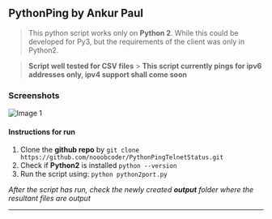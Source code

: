 ## PythonPing by Ankur Paul

> This python script works only on **Python 2**. While this could be developed for Py3, but the requirements of the client was only in Python2.

> **Script well tested for CSV files** > **This script currently pings for ipv6 addresses only, ipv4 support shall come soon**

### Screenshots

![Image 1](screenshot/screenshot1.png)

#### Instructions for run

1. Clone the **github repo** by `git clone https://github.com/nooobcoder/PythonPingTelnetStatus.git`
2. Check if **Python2** is installed
   `python --version`
3. Run the script using: `python python2port.py`

_After the script has run, check the newly created **output** folder where the resultant files are output_

---
